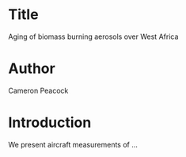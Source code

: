 # Title
Aging of biomass burning aerosols over West Africa

# Author
Cameron Peacock

# Introduction
We present aircraft measurements of ...

